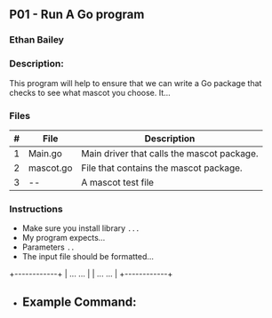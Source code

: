 ## P01 - Run A Go program
### Ethan Bailey
### Description:

This program will help to ensure that we can write a Go package that checks to see what mascot you choose.
It...

### Files

|   #   | File             | Description                                        |
| :---: | ---------------- | -------------------------------------------------- |
|   1   | Main.go          | Main driver that calls the mascot package.         |
|   2   | mascot.go        | File that contains the mascot package.             |
|   3   | --               | A mascot test file |

### Instructions

- Make sure you install library `...`
- My program expects...
- Parameters `..`
- The input file should be formatted...

+------------+
| ... ...  |
| ... ... |
+------------+

- Example Command:
  - 
